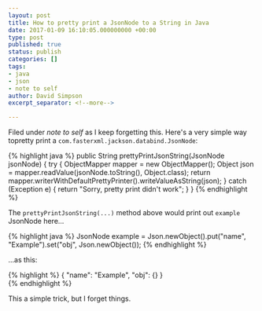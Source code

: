 ```yaml
---
layout: post
title: How to pretty print a JsonNode to a String in Java
date: 2017-01-09 16:10:05.000000000 +00:00
type: post
published: true
status: publish
categories: []
tags:
- java
- json
- note to self
author: David Simpson
excerpt_separator: <!--more-->

---
```


Filed under *note to self* as I keep forgetting this. Here's a very simple way topretty print a `com.fasterxml.jackson.databind.JsonNode`:

{% highlight java %} 
    public String prettyPrintJsonString(JsonNode jsonNode) {
        try {
            ObjectMapper mapper = new ObjectMapper();
            Object json = mapper.readValue(jsonNode.toString(), Object.class);
            return mapper.writerWithDefaultPrettyPrinter().writeValueAsString(json);
        } catch (Exception e) {
            return "Sorry, pretty print didn't work";
        }
    }
{% endhighlight %}


The `prettyPrintJsonString(...)` method above would print out `example` JsonNode here...

{% highlight java %} 
    JsonNode example = Json.newObject().put("name", "Example").set("obj", Json.newObject());
{% endhighlight %}

...as this:

{% highlight  %} 
    {
        "name": "Example",
        "obj": {}
    }  
{% endhighlight %}

This a simple trick, but I forget things.

